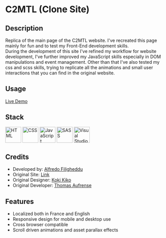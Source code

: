 # C2MTL (Clone Site)

## Description

Replica of the main page of the C2MTL website. I've recreated this page mainly for fun and to test my Front-End development skills.<br/>
During the development of this site I've refined my workflow for website development, I've further improved my JavaScript skills especially in DOM manipulations and event management.
Other than that I've also tested my css and scss skills, trying to replicate all the animations and small user interactions that you can find in the original website.

## Usage

<a href="https://alfrew.github.io/c2mtlClone/">Live Demo</a>

## Stack

<img src="https://github.com/Alfrew/Alfrew/assets/102723851/5efa3f67-1fd9-4970-908b-fc8db8999201" alt="HTML" width="50" height="50">
<img src="https://github.com/Alfrew/Alfrew/assets/102723851/42db0b32-25fb-4e7c-b9e0-9808c8052fb2" alt="CSS" width="50" height="50">
<img src="https://github.com/Alfrew/Alfrew/assets/102723851/54d9510e-1746-4ab9-a4e4-35356d0dd517" alt="JavaScript" width="50" height="50">
<img src="https://github.com/Alfrew/Alfrew/assets/102723851/43970318-cb81-4763-8de0-4f3a51d23cde" alt="SASS" width="50" height="50">
<img src="https://github.com/Alfrew/Alfrew/assets/102723851/602dced6-47d9-4fba-952f-4ab563e76f82" alt="Visual Studio Code" width="50" height="50">

## Credits

- Developed by: <a href="https://github.com/Alfrew">Alfredo Filigheddu</a>
- Original Site: <a href="https://c2montreal.com">Link</a>
- Original Designer: <a href="https://www.koki-kiko.com">Koki Kiko</a>
- Original Developer: <a href="https://thomasaufresne.com">Thomas Aufrense</a>

## Features

- Localized both in France and English
- Responsive design for mobile and desktop use
- Cross browser compatible
- Scroll driven animations and asset parallax effects
